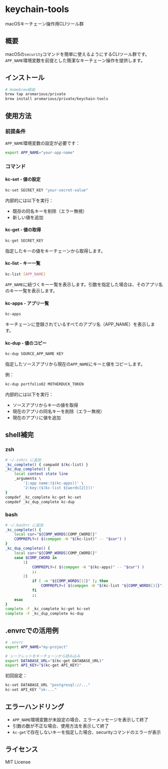 # keychain-tools

macOSキーチェーン操作用CLIツール群

## 概要

macOSの`security`コマンドを簡単に使えるようにするCLIツール群です。
`APP_NAME`環境変数を前提とした簡潔なキーチェーン操作を提供します。

## インストール

```bash
# Homebrew経由
brew tap aromarious/private
brew install aromarious/private/keychain-tools
```

## 使用方法

### 前提条件

`APP_NAME`環境変数の設定が必要です：

```bash
export APP_NAME="your-app-name"
```

### コマンド

#### kc-set - 値の設定

```bash
kc-set SECRET_KEY "your-secret-value"
```

内部的には以下を実行：
- 既存の同名キーを削除（エラー無視）
- 新しい値を追加

#### kc-get - 値の取得

```bash
kc-get SECRET_KEY
```

指定したキーの値をキーチェーンから取得します。

#### kc-list - キー一覧

```bash
kc-list [APP_NAME]
```

`APP_NAME`に紐づくキー一覧を表示します。引数を指定した場合は、そのアプリ名のキー一覧を表示します。

#### kc-apps - アプリ一覧

```bash
kc-apps
```

キーチェーンに登録されているすべてのアプリ名（APP_NAME）を表示します。

#### kc-dup - 値のコピー

```bash
kc-dup SOURCE_APP_NAME KEY
```

指定したソースアプリから現在の`APP_NAME`にキーと値をコピーします。

例：
```bash
kc-dup portfolio02 MOTHERDUCK_TOKEN
```

内部的には以下を実行：
- ソースアプリからキーの値を取得
- 現在のアプリの同名キーを削除（エラー無視）
- 現在のアプリに値を追加

## shell補完

### zsh

```bash
# ~/.zshrc に追加
_kc_complete() { compadd $(kc-list) }
_kc_dup_complete() {
    local context state line
    _arguments \
        '1:app name:($(kc-apps))' \
        '2:key:($(kc-list ${words[2]}))'
}
compdef _kc_complete kc-get kc-set
compdef _kc_dup_complete kc-dup
```

### bash

```bash
# ~/.bashrc に追加
_kc_complete() {
    local cur="${COMP_WORDS[COMP_CWORD]}"
    COMPREPLY=( $(compgen -W "$(kc-list)" -- "$cur") )
}
_kc_dup_complete() {
    local cur="${COMP_WORDS[COMP_CWORD]}"
    case $COMP_CWORD in
        1)
            COMPREPLY=( $(compgen -W "$(kc-apps)" -- "$cur") )
            ;;
        2)
            if [ -n "${COMP_WORDS[1]}" ]; then
                COMPREPLY=( $(compgen -W "$(kc-list "${COMP_WORDS[1]}")" -- "$cur") )
            fi
            ;;
    esac
}
complete -F _kc_complete kc-get kc-set
complete -F _kc_dup_complete kc-dup
```

## .envrcでの活用例

```bash
# .envrc
export APP_NAME="my-project"

# シークレットをキーチェーンから読み込み
export DATABASE_URL="$(kc-get DATABASE_URL)"
export API_KEY="$(kc-get API_KEY)"
```

初回設定：

```bash
kc-set DATABASE_URL "postgresql://..."
kc-set API_KEY "sk-..."
```

## エラーハンドリング

- `APP_NAME`環境変数が未設定の場合、エラーメッセージを表示して終了
- 引数の数が不正な場合、使用方法を表示して終了
- `kc-get`で存在しないキーを指定した場合、securityコマンドのエラーが表示

## ライセンス

MIT License